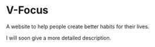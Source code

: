 # V-Focus

A website to help people create better habits for their lives.

I will soon give a more detailed description.
